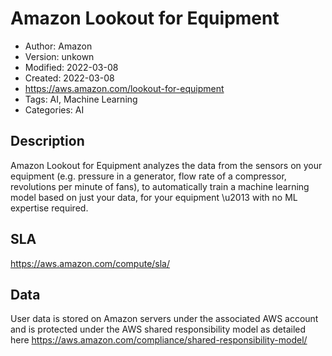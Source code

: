 # Amazon Lookout for Equipment

* Author: Amazon
* Version: unkown
* Modified: 2022-03-08
* Created: 2022-03-08
* <https://aws.amazon.com/lookout-for-equipment>
* Tags: AI, Machine Learning
* Categories: AI

## Description

Amazon Lookout for Equipment analyzes the data from the sensors on your equipment (e.g. pressure in a generator, flow rate of a compressor, revolutions per minute of fans), to automatically train a machine learning model based on just your data, for your equipment \u2013 with no ML expertise required.

## SLA

https://aws.amazon.com/compute/sla/

## Data

User data is stored on Amazon servers under the associated AWS account and is protected under the AWS shared responsibility model as detailed here https://aws.amazon.com/compliance/shared-responsibility-model/

